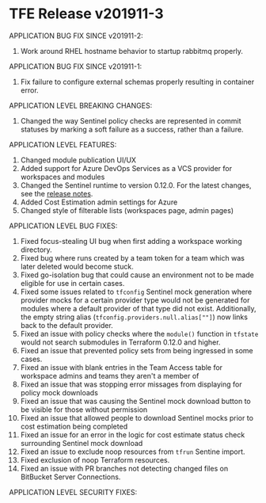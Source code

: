 # TFE Release v201911-3


APPLICATION BUG FIX SINCE v201911-2:

1. Work around RHEL hostname behavior to startup rabbitmq properly.


APPLICATION BUG FIX SINCE v201911-1:

1. Fix failure to configure external schemas properly resulting in container error.

APPLICATION LEVEL BREAKING CHANGES:

1. Changed the way Sentinel policy checks are represented in commit statuses by marking a soft failure as a success, rather than a failure.

 APPLICATION LEVEL FEATURES:
 1. Changed module publication UI/UX
 1. Added support for Azure DevOps Services as a VCS provider for workspaces and modules
1. Changed the Sentinel runtime to version 0.12.0. For the latest changes, see the [release notes](https://docs.hashicorp.com/sentinel/changelog#0-12-0-october-7-2019-).
1. Added Cost Estimation admin settings for Azure
1. Changed style of filterable lists (workspaces page, admin pages)

 APPLICATION LEVEL BUG FIXES:

1. Fixed focus-stealing UI bug when first adding a workspace working directory.
1. Fixed bug where runs created by a team token for a team which was later deleted would become stuck.
1. Fixed go-isolation bug that could cause an environment not to be made eligible for use in certain cases.
1. Fixed some issues related to `tfconfig` Sentinel mock generation where provider mocks for a certain provider type would not be generated for modules where a default provider of that type did not exist. Additionally, the empty string alias (`tfconfig.providers.null.alias[""]`) now links back to the default provider.
1. Fixed an issue with policy checks where the `module()` function in `tfstate` would not search submodules in Terraform 0.12.0 and higher.
1. Fixed an issue that prevented policy sets from being ingressed in some cases.
1. Fixed an issue with blank entries in the Team Access table for workspace admins and teams they aren't a member of
1. Fixed an issue that was stopping error missages from displaying for policy mock downloads
1. Fixed an issue that was causing the Sentinel mock download button to be visible for those without permission
1. Fixed an issue that allowed people to download Sentinel mocks prior to cost estimation being completed
1. Fixed an issue for an error in the logic for cost estimate status check surrounding Sentinel mock download
1. Fixed an issue to exclude noop resources from `tfrun` Sentine import.
1. Fixed exclusion of noop Terraform resources.
1. Fixed an issue with PR branches not detecting changed files on BitBucket Server Connections.

 APPLICATION LEVEL SECURITY FIXES:



